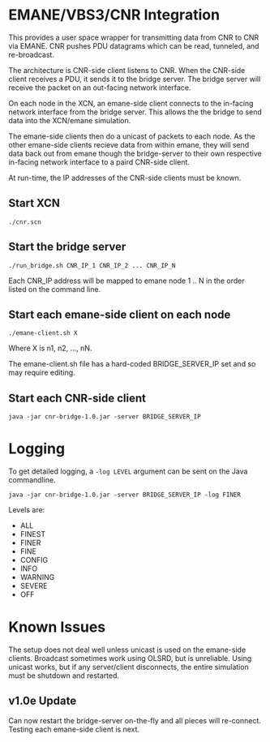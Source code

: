 # EMANE/VBS3/CNR Integration

This provides a user space wrapper for transmitting data from CNR to CNR via EMANE.  CNR pushes PDU datagrams which can
be read, tunneled, and re-broadcast.

The architecture is CNR-side client listens to CNR.
When the CNR-side client receives a PDU, it sends it to the bridge server.
The bridge server will receive the packet on an out-facing network interface.

On each node in the XCN, an emane-side client connects to the in-facing network interface from the bridge server.
This allows the the bridge to send data into the XCN/emane simulation.

The emane-side clients then do a unicast of packets to each node.
As the other emane-side clients recieve data from within emane, they will send data back out from emane though the bridge-server to their own respective in-facing network interface to a paird CNR-side client.

At run-time, the IP addresses of the CNR-side clients must be known.

## Start XCN

`./cnr.scn`

## Start the bridge server

`./run_bridge.sh CNR_IP_1 CNR_IP_2 ... CNR_IP_N`

Each CNR_IP address will be mapped to emane node 1 .. N in the order listed on the command line.

## Start each emane-side client on each node

`./emane-client.sh X`

Where X is n1, n2, ..., nN.

The emane-client.sh file has a hard-coded BRIDGE_SERVER_IP set and so may require editing.

## Start each CNR-side client

`java -jar cnr-bridge-1.0.jar -server BRIDGE_SERVER_IP`

# Logging

To get detailed logging, a `-log LEVEL` argument can be sent on the Java commandline.

`java -jar cnr-bridge-1.0.jar -server BRIDGE_SERVER_IP -log FINER`

Levels are:
 - ALL
 - FINEST
 - FINER
 - FINE
 - CONFIG
 - INFO
 - WARNING
 - SEVERE
 - OFF

# Known Issues

The setup does not deal well unless unicast is used on the emane-side clients.  Broadcast sometimes work using OLSRD, but is unreliable.  Using unicast works, but if any server/client disconnects, the entire simulation must be shutdown and restarted.

## v1.0e Update

Can now restart the bridge-server on-the-fly and all pieces will re-connect.  Testing each emane-side client is next.
